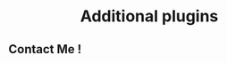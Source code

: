 <!DOCUMENT html>
<html>
	<center>
		<h1>Additional plugins</h1>
	</center>
	<h2>Contact Me !</h2>
</html>
